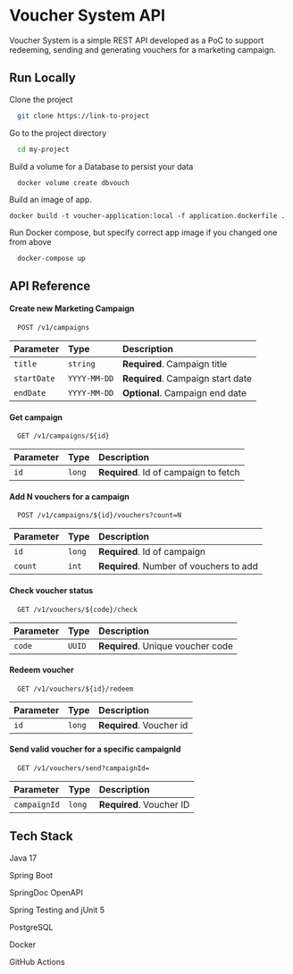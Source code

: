 
# Voucher System API

Voucher System is a simple REST API developed as a PoC to support redeeming, sending and generating vouchers for a marketing campaign.

## Run Locally

Clone the project

```bash
  git clone https://link-to-project
```

Go to the project directory

```bash
  cd my-project
```

Build a volume for a Database to persist your data

```bash
  docker volume create dbvouch
```

Build an image of app.
   ```
   docker build -t voucher-application:local -f application.dockerfile .
   ```

Run Docker compose, but specify correct app image if you changed one from above
```
  docker-compose up
```


## API Reference

#### Create new Marketing Campaign

```http
  POST /v1/campaigns
```

| Parameter   | Type         | Description                       |
| :--------   | :-------     | :-------------------------        |
| `title`     | `string`     | **Required**. Campaign title      |
| `startDate` | `YYYY-MM-DD` | **Required**. Campaign start date |
| `endDate`   | `YYYY-MM-DD` | **Optional**. Campaign end date   |

#### Get campaign

```http
  GET /v1/campaigns/${id}
```

| Parameter | Type     | Description                           |
| :-------- | :------- | :--------------------------------     |
| `id`      | `long`   | **Required**. Id of campaign to fetch |

#### Add N vouchers for a campaign

```http
  POST /v1/campaigns/${id}/vouchers?count=N
```

| Parameter    | Type     | Description                             |
| :--------    | :------- | :--------------------------------       |
| `id`         | `long`   | **Required**. Id of campaign            |
| `count`      | `int`    | **Required**. Number of vouchers to add |

#### Check voucher status

```http
  GET /v1/vouchers/${code}/check
```

| Parameter    | Type     | Description                             |
| :--------    | :------- | :--------------------------------       |
| `code`       | `UUID`   | **Required**. Unique voucher code       |

#### Redeem voucher

```http
  GET /v1/vouchers/${id}/redeem
```

| Parameter    | Type     | Description                         |
| :--------    | :------- | :--------------------------------   |
| `id`         | `long`   | **Required**. Voucher id            |

#### Send valid voucher for a specific campaignId

```http
  GET /v1/vouchers/send?campaignId=
```

| Parameter    | Type       | Description                         |
| :--------    | :-------   | :--------------------------------   |
| `campaignId` | `long`     | **Required**. Voucher ID            |


## Tech Stack

Java 17

Spring Boot

SpringDoc OpenAPI

Spring Testing and jUnit 5

PostgreSQL

Docker

GitHub Actions



